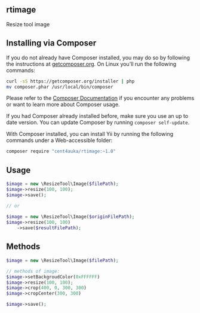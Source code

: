 rtimage
-------

Resize tool image

Installing via Composer <span id="installing-via-composer"></span>
-----------------------

If you do not already have Composer installed, you may do so by following the instructions at
[getcomposer.org](https://getcomposer.org/download/). On Linux you'll run the following commands:

```bash
curl -sS https://getcomposer.org/installer | php
mv composer.phar /usr/local/bin/composer
```

Please refer to the [Composer Documentation](https://getcomposer.org/doc/) if you encounter any
problems or want to learn more about Composer usage.

If you had Composer already installed before, make sure you use an up to date version. You can update Composer
by running `composer self-update`.

With Composer installed, you can install Yii by running the following commands under a Web-accessible folder:

```bash
composer require "cent4auka/rtimage:~1.0"
```

Usage
-----

```php
$image = new \ResizeTool\Image($filePath);
$image->resize(100, 100);
$image->save();

// or
 
$image = new \ResizeTool\Image($originFilePath);
$image->resize(100, 100)
	->save($resultFilePath);

```

Methods
-------

```php
$image = new \ResizeTool\Image($filePath);

// methods of image:
$image->setBackgroudColor(0xFFFFFF)
$image->resize(100, 100);
$image->crop(400, 0, 300, 300)
$image->cropCenter(300, 300)

$image->save();

```
